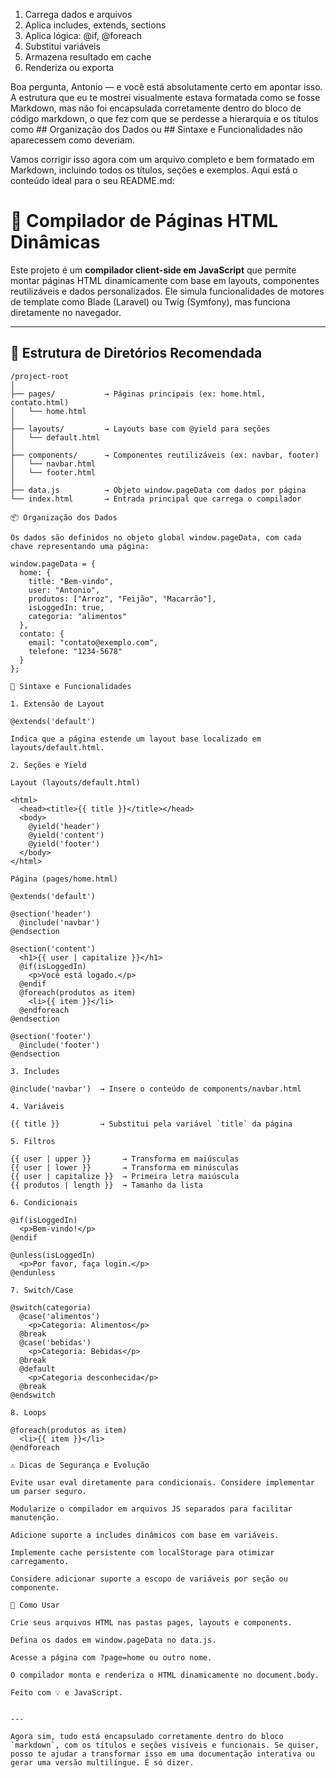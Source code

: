 1. Carrega dados e arquivos
2. Aplica includes, extends, sections
3. Aplica lógica: @if, @foreach
4. Substitui variáveis
5. Armazena resultado em cache
6. Renderiza ou exporta


Boa pergunta, Antonio — e você está absolutamente certo em apontar isso. A estrutura que eu te mostrei visualmente estava formatada como se fosse Markdown, mas não foi encapsulada corretamente dentro do bloco de código markdown, o que fez com que se perdesse a hierarquia e os títulos como ## Organização dos Dados ou ## Sintaxe e Funcionalidades não aparecessem como deveriam.

Vamos corrigir isso agora com um arquivo completo e bem formatado em Markdown, incluindo todos os títulos, seções e exemplos. Aqui está o conteúdo ideal para o seu README.md:

# 🧪 Compilador de Páginas HTML Dinâmicas

Este projeto é um **compilador client-side em JavaScript** que permite montar páginas HTML dinamicamente com base em layouts, componentes reutilizáveis e dados personalizados. Ele simula funcionalidades de motores de template como Blade (Laravel) ou Twig (Symfony), mas funciona diretamente no navegador.

---

## 📁 Estrutura de Diretórios Recomendada

```plaintext
/project-root
│
├── pages/           → Páginas principais (ex: home.html, contato.html)
│   └── home.html
│
├── layouts/         → Layouts base com @yield para seções
│   └── default.html
│
├── components/      → Componentes reutilizáveis (ex: navbar, footer)
│   └── navbar.html
│   └── footer.html
│
├── data.js          → Objeto window.pageData com dados por página
└── index.html       → Entrada principal que carrega o compilador

📦 Organização dos Dados

Os dados são definidos no objeto global window.pageData, com cada chave representando uma página:

window.pageData = {
  home: {
    title: "Bem-vindo",
    user: "Antonio",
    produtos: ["Arroz", "Feijão", "Macarrão"],
    isLoggedIn: true,
    categoria: "alimentos"
  },
  contato: {
    email: "contato@exemplo.com",
    telefone: "1234-5678"
  }
};

🧩 Sintaxe e Funcionalidades

1. Extensão de Layout

@extends('default')

Indica que a página estende um layout base localizado em layouts/default.html.

2. Seções e Yield

Layout (layouts/default.html)

<html>
  <head><title>{{ title }}</title></head>
  <body>
    @yield('header')
    @yield('content')
    @yield('footer')
  </body>
</html>

Página (pages/home.html)

@extends('default')

@section('header')
  @include('navbar')
@endsection

@section('content')
  <h1>{{ user | capitalize }}</h1>
  @if(isLoggedIn)
    <p>Você está logado.</p>
  @endif
  @foreach(produtos as item)
    <li>{{ item }}</li>
  @endforeach
@endsection

@section('footer')
  @include('footer')
@endsection

3. Includes

@include('navbar')  → Insere o conteúdo de components/navbar.html

4. Variáveis

{{ title }}         → Substitui pela variável `title` da página

5. Filtros

{{ user | upper }}       → Transforma em maiúsculas
{{ user | lower }}       → Transforma em minúsculas
{{ user | capitalize }}  → Primeira letra maiúscula
{{ produtos | length }}  → Tamanho da lista

6. Condicionais

@if(isLoggedIn)
  <p>Bem-vindo!</p>
@endif

@unless(isLoggedIn)
  <p>Por favor, faça login.</p>
@endunless

7. Switch/Case

@switch(categoria)
  @case('alimentos')
    <p>Categoria: Alimentos</p>
  @break
  @case('bebidas')
    <p>Categoria: Bebidas</p>
  @break
  @default
    <p>Categoria desconhecida</p>
  @break
@endswitch

8. Loops

@foreach(produtos as item)
  <li>{{ item }}</li>
@endforeach

⚠️ Dicas de Segurança e Evolução

Evite usar eval diretamente para condicionais. Considere implementar um parser seguro.

Modularize o compilador em arquivos JS separados para facilitar manutenção.

Adicione suporte a includes dinâmicos com base em variáveis.

Implemente cache persistente com localStorage para otimizar carregamento.

Considere adicionar suporte a escopo de variáveis por seção ou componente.

🚀 Como Usar

Crie seus arquivos HTML nas pastas pages, layouts e components.

Defina os dados em window.pageData no data.js.

Acesse a página com ?page=home ou outro nome.

O compilador monta e renderiza o HTML dinamicamente no document.body.

Feito com 💡 e JavaScript.


---

Agora sim, tudo está encapsulado corretamente dentro do bloco `markdown`, com os títulos e seções visíveis e funcionais. Se quiser, posso te ajudar a transformar isso em uma documentação interativa ou gerar uma versão multilíngue. É só dizer.
